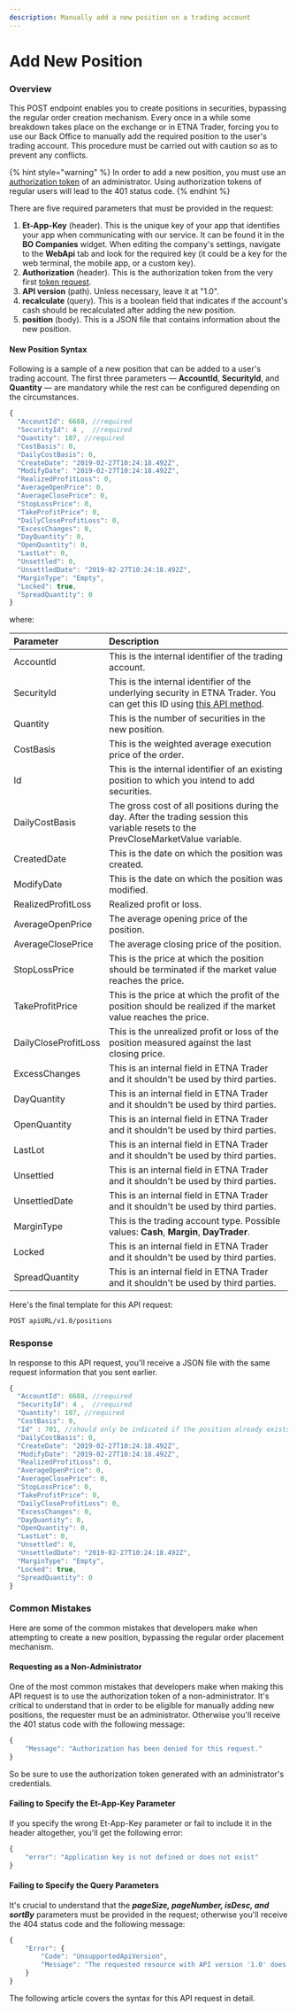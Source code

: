 ```yaml
---
description: Manually add a new position on a trading account
---
```


# Add New Position

### Overview

This POST endpoint enables you to create positions in securities, bypassing the regular order creation mechanism. Every once in a while some breakdown takes place on the exchange or in ETNA Trader, forcing you to use our Back Office to manually add the required position to the user's trading account. This procedure must be carried out with caution so as to prevent any conflicts.

{% hint style="warning" %}
In order to add a new position, you must use an [authorization token](../../authentication/) of an administrator. Using authorization tokens of regular users will lead to the 401 status code.
{% endhint %}

There are five required parameters that must be provided in the request:

1. **Et-App-Key** \(header\). This is the unique key of your app that identifies your app when communicating with our service. It can be found it in the **BO Companies** widget. When editing the company's settings, navigate to the **WebApi** tab and look for the required key \(it could be a key for the web terminal, the mobile app, or a custom key\).
2. **Authorization** \(header\). This is the authorization token from the very first [token request](../../authentication/).
3. **API version** \(path\). Unless necessary, leave it at "1.0".
4. **recalculate** \(query\). This is a boolean field that indicates if the account's cash should be recalculated after adding the new position.
5. **position** \(body\). This is a JSON file that contains information about the new position. 

#### New Position Syntax

Following is a sample of a new position that can be added to a user's trading account. The first three parameters — **AccountId**, **SecurityId**, and **Quantity** — are mandatory while the rest can be configured depending on the circumstances.

```javascript
{
  "AccountId": 6688, //required
  "SecurityId": 4 ,  //required
  "Quantity": 107, //required
  "CostBasis": 0,
  "DailyCostBasis": 0,
  "CreateDate": "2019-02-27T10:24:18.492Z",
  "ModifyDate": "2019-02-27T10:24:18.492Z",
  "RealizedProfitLoss": 0,
  "AverageOpenPrice": 0,
  "AverageClosePrice": 0,
  "StopLossPrice": 0,
  "TakeProfitPrice": 0,
  "DailyCloseProfitLoss": 0,
  "ExcessChanges": 0,
  "DayQuantity": 0,
  "OpenQuantity": 0,
  "LastLot": 0,
  "Unsettled": 0,
  "UnsettledDate": "2019-02-27T10:24:18.492Z",
  "MarginType": "Empty",
  "Locked": true,
  "SpreadQuantity": 0
}
```

where:

| Parameter | Description |
| :--- | :--- |
| AccountId | This is the internal identifier of the trading account. |
| SecurityId | This is the internal identifier of the underlying security in ETNA Trader. You can get this ID using [this API method](../../securities/get-securitys-info-by-its-ticket-symbol/). |
| Quantity | This is the number of securities in the new position. |
| CostBasis | This is the weighted average execution price of the order. |
| Id | This is the internal identifier of an existing position to which you intend to add securities. |
| DailyCostBasis | The gross cost of all positions during the day. After the trading session this variable resets to the PrevCloseMarketValue variable. |
| CreatedDate | This is the date on which the position was created. |
| ModifyDate | This is the date on which the position was modified. |
| RealizedProfitLoss | Realized profit or loss. |
| AverageOpenPrice | The average opening price of the position. |
| AverageClosePrice | The average closing price of the position.  |
| StopLossPrice | This is the price at which the position should be terminated if the market value reaches the price. |
| TakeProfitPrice | This is the price at which the profit of the position should be realized if the market value reaches the price. |
| DailyCloseProfitLoss | This is the unrealized profit or loss of the position measured against the last closing price. |
| ExcessChanges | This is an internal field in ETNA Trader and it shouldn't be used by third parties. |
| DayQuantity | This is an internal field in ETNA Trader and it shouldn't be used by third parties. |
| OpenQuantity | This is an internal field in ETNA Trader and it shouldn't be used by third parties. |
| LastLot | This is an internal field in ETNA Trader and it shouldn't be used by third parties. |
| Unsettled | This is an internal field in ETNA Trader and it shouldn't be used by third parties. |
| UnsettledDate | This is an internal field in ETNA Trader and it shouldn't be used by third parties. |
| MarginType | This is the trading account type. Possible values: **Cash**, **Margin**, **DayTrader**. |
| Locked | This is an internal field in ETNA Trader and it shouldn't be used by third parties. |
| SpreadQuantity | This is an internal field in ETNA Trader and it shouldn't be used by third parties. |

Here's the final template for this API request:

```text
POST apiURL/v1.0/positions
```

### Response

In response to this API request, you'll receive a JSON file with the same request information that you sent earlier.

```javascript
{
  "AccountId": 6688, //required
  "SecurityId": 4 ,  //required
  "Quantity": 107, //required
  "CostBasis": 0,
  "Id" : 701, //should only be indicated if the position already exists 
  "DailyCostBasis": 0,
  "CreateDate": "2019-02-27T10:24:18.492Z",
  "ModifyDate": "2019-02-27T10:24:18.492Z",
  "RealizedProfitLoss": 0,
  "AverageOpenPrice": 0,
  "AverageClosePrice": 0,
  "StopLossPrice": 0,
  "TakeProfitPrice": 0,
  "DailyCloseProfitLoss": 0,
  "ExcessChanges": 0,
  "DayQuantity": 0,
  "OpenQuantity": 0,
  "LastLot": 0,
  "Unsettled": 0,
  "UnsettledDate": "2019-02-27T10:24:18.492Z",
  "MarginType": "Empty",
  "Locked": true,
  "SpreadQuantity": 0 
}
```

### Common Mistakes

Here are some of the common mistakes that developers make when attempting to create a new position, bypassing the regular order placement mechanism.

#### Requesting as a Non-Administrator

One of the most common mistakes that developers make when making this API request is to use the authorization token of a non-administrator. It's critical to understand that in order to be eligible for manually adding new positions, the requester must be an administrator. Otherwise you'll receive the 401 status code with the following message:

```javascript
{
    "Message": "Authorization has been denied for this request."
}
```

So be sure to use the authorization token generated with an administrator's credentials.

#### Failing to Specify the Et-App-Key Parameter

If you specify the wrong Et-App-Key parameter or fail to include it in the header altogether, you'll get the following error:

```javascript
{
    "error": "Application key is not defined or does not exist"
}
```

#### Failing to Specify the Query Parameters

It's crucial to understand that the _**pageSize, pageNumber, isDesc, and sortBy**_ parameters must be provided in the request; otherwise you'll receive the 404 status code and the following message:

```javascript
{
    "Error": {
        "Code": "UnsupportedApiVersion",
        "Message": "The requested resource with API version '1.0' does not support HTTP method 'GET'."
    }
}
```

The following article covers the syntax for this API request in detail.

